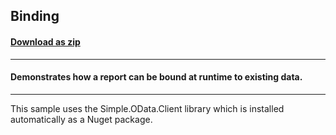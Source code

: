 ## Binding
#### [Download as zip](https://downgit.github.io/#/home?url=https://github.com/GrapeCity/ComponentOne-UWP-Samples/tree/master/\C1.UWP.FlexReport\VB\Binding)
____
#### Demonstrates how a report can be bound at runtime to existing data.
____
This sample uses the Simple.OData.Client library which is installed automatically
as a Nuget package.
